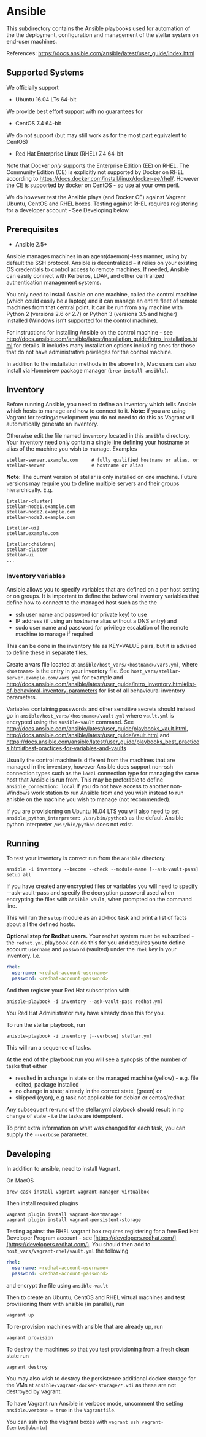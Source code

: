 # Ansible
This subdirectory contains the Ansible playbooks used for automation of the the deployment, configuration and management 
of the stellar system on end-user machines. 

References: https://docs.ansible.com/ansible/latest/user_guide/index.html

## Supported Systems

We officially support
* Ubuntu 16.04 LTs 64-bit

We provide best effort support with no guarantees for
* CentOS 7.4 64-bit

We do not support (but may still work as for the most part equivalent to CentOS)
*  Red Hat Enterprise Linux (RHEL) 7.4 64-bit

Note that Docker _only_ supports the Enterprise Edition (EE) on RHEL. The Community Edition (CE) is
explicitly not supported by Docker on RHEL according to https://docs.docker.com/install/linux/docker-ee/rhel/.
However the CE is supported by docker on CentOS - so use at your own peril.

We do however test the Ansible plays (and Docker CE) against Vagrant Ubuntu, CentOS and RHEL boxes.
Testing against RHEL requires registering for a developer account - See Developing below.

## Prerequisites

* Ansible 2.5+

Ansible manages machines in an agent(daemon)-less manner, using by default the SSH protocol.
Ansible is decentralized – it relies on your existing OS credentials to control access to remote machines. If needed,
Ansible can easily connect with Kerberos, LDAP, and other centralized authentication management systems.

You only need to install Ansible on one machine, called the control machine (which could easily be a laptop)
and it can manage an entire fleet of remote machines from that central point. It can be run from any machine with Python 2
(versions 2.6 or 2.7) or Python 3 (versions 3.5 and higher) installed (Windows isn’t supported
for the control machine).

For instructions for installing Ansible on the control machine - see 
http://docs.ansible.com/ansible/latest/installation_guide/intro_installation.html
for details. It includes many installation options including ones for those that do not have
administrative privileges for the control machine. 

In addition to the installation methods in the above link, Mac users can also install via
Homebrew package manager (`brew install ansible`).

## Inventory
Before running Ansible, you need to define an inventory which tells Ansible which hosts to manage and how to
connect to it. **Note:** if you are using Vagrant for testing/development you do not need to do this as Vagrant will
automatically generate an inventory.

Otherwise edit the file named `inventory` located in this `ansible` directory. Your inventory need only contain
a single line defining your hostname or alias of the machine you wish to manage. Examples
```
stellar-server.example.com     # fully qualified hostname or alias, or
stellar-server                 # hostname or alias
```

**Note:** The current version of stellar is only installed on one machine. Future versions may require you to define
multiple servers and their groups hierarchically. E.g.

```
[stellar-cluster]
stellar-node1.example.com
stellar-node2.example.com
stellar-node3.example.com

[stellar-ui]
stellar.example.com

[stellar:children]
stellar-cluster
stellar-ui
...
```

### Inventory variables
Ansible allows you to specify variables that are defined on a per host setting or on groups. 
It is important to define the behavioral inventory variables that define how to connect to the managed host
such as the the
* ssh user name and password (or private key) to use
* IP address (if using an hostname alias without a DNS entry) and
* sudo user name and password for privilege escalation of the remote machine to manage if required

This can be done in the inventory file as KEY=VALUE pairs, but it is advised to define these in separate files.

Create a vars file located at `ansible/host_vars/<hostname>/vars.yml`, where `<hostname>` is the entry in your
inventory file. See `host_vars/stellar-server.example.com/vars.yml` for example and 
http://docs.ansible.com/ansible/latest/user_guide/intro_inventory.html#list-of-behavioral-inventory-parameters
for list of all behavioural inventory parameters. 

Variables containing passwords and other sensitive secrets should
instead go in `ansible/host_vars/<hostname>/vault.yml` where `vault.yml` is encrypted using the `ansible-vault` command.
See http://docs.ansible.com/ansible/latest/user_guide/playbooks_vault.html, 
http://docs.ansible.com/ansible/latest/user_guide/vault.html and
https://docs.ansible.com/ansible/latest/user_guide/playbooks_best_practices.html#best-practices-for-variables-and-vaults

Usually the control machine is different from the machines that are managed in the inventory, however 
Ansible does support non-ssh connection types such as the `local` connection type for managing the same host that
Ansible is run from. This may be preferable to define `ansible_connection: local` if you do not have access to
another non-Windows work station to run Ansible from and you wish instead to run anisble on the machine you wish to
manage (not recommended).

If you are provisioning on Ubuntu 16.04 LTS you will also need to set `ansible_python_interpreter: /usr/bin/python3`
as the default Ansible python interpreter `/usr/bin/python` does not exist.

## Running

To test your inventory is correct run from the `ansible` directory
```
ansible -i inventory --become --check --module-name [--ask-vault-pass] setup all
```

If you have created any encrypted files or variables you will need to specify --ask-vault-pass and specify the 
decryption password used when encrypting the files with `ansible-vault`, when prompted on the command line.

This will run the `setup` module as an ad-hoc task and print a list of facts about all the defined hosts.
 
**Optional step for Redhat users.**
Your redhat system must be subscribed - the `redhat.yml` playbook can do this for you and requires you to define
account `username` and `password` (vaulted) under the `rhel` key in your inventory. I.e.
```yaml
rhel:
  username: <redhat-account-username>
  password: <redhat-account-password>
```

And then register your Red Hat subscription with  
```commandline
anisble-playbook -i inventory --ask-vault-pass redhat.yml
```
You Red Hat Administrator may have already done this for you.

To run the stellar playbook, run
```
anisble-playbook -i inventory [--verbose] stellar.yml 
```

This will run a sequence of tasks.

At the end of the playbook run you will see a synopsis of the number of tasks that either
 * resulted in a change in state on the managed machine (yellow) - e.g. file edited, package installed 
 * no change in state; already in the correct state, (green) or
 * skipped (cyan), e.g task not applicable for debian or centos/redhat

Any subsequent re-runs of the stellar.yml playbook should result in no change of state - i.e the tasks are
idempotent.

To print extra information on what was changed for each task, you can supply the `--verbose` parameter.

## Developing

In addition to ansible, need to install Vagrant.

On MacOS
```commandline
brew cask install vagrant vagrant-manager virtualbox
```

Then install required plugins
```
vagrant plugin install vagrant-hostmanager
vagrant plugin install vagrant-persistent-storage
```

Testing against the RHEL vagrant box requires registering for a free Red Hat Developer Program account - see
[https://developers.redhat.com/](https://developers.redhat.com/). You should then add to `host_vars/vagrant-rhel/vault.yml`
the following
```yaml
rhel:
  username: <redhat-account-username>
  password: <redhat-account-password>
```
and encrypt the file using `ansible-vault` 

Then to create an Ubuntu, CentOS and RHEL virtual machines and test provisioning them with ansible (in parallel), run
```
vagrant up
```

To re-provision machines with ansible that are already up, run
```
vagrant provision
```

To destroy the machines so that you test provisioning from a fresh clean state run 
```commandline
vagrant destroy
```

You may also wish to destroy the persistence additional docker storage for the VMs at
`ansible/vagrant-docker-storage/*.vdi` as these are not destroyed by vagrant.

To have Vagrant run Ansible in verbose mode, uncomment the setting `ansible.verbose = true` in the
`Vagrantfile`.

You can ssh into the vagrant boxes with `vagrant ssh vagrant-{centos|ubuntu|`
